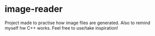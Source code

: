 # image-reader

Project made to practise how image files are generated. Also to remind myself hw C++ works. Feel free to use/take inspiration!
